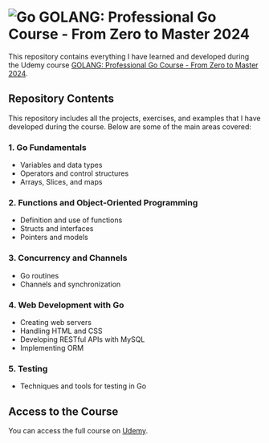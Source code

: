 # ![Go](https://img.shields.io/badge/go-%2300ADD8.svg?style=for-the-badge&logo=go&logoColor=white) GOLANG: Professional Go Course - From Zero to Master 2024 

This repository contains everything I have learned and developed during the Udemy course [GOLANG: Professional Go Course - From Zero to Master 2024](https://www.udemy.com/course/curso-golang).

## Repository Contents

This repository includes all the projects, exercises, and examples that I have developed during the course. Below are some of the main areas covered:

### 1. Go Fundamentals
- Variables and data types
- Operators and control structures
- Arrays, Slices, and maps

### 2. Functions and Object-Oriented Programming
- Definition and use of functions
- Structs and interfaces
- Pointers and models

### 3. Concurrency and Channels
- Go routines
- Channels and synchronization

### 4. Web Development with Go
- Creating web servers
- Handling HTML and CSS
- Developing RESTful APIs with MySQL
- Implementing ORM

### 5. Testing
- Techniques and tools for testing in Go

## Access to the Course

You can access the full course on [Udemy](https://www.udemy.com/course/curso-golang).


